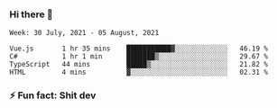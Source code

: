 ### Hi there 👋
<!--START_SECTION:waka-->
```text
Week: 30 July, 2021 - 05 August, 2021

Vue.js       1 hr 35 mins    ███████████▓░░░░░░░░░░░░░   46.19 % 
C#           1 hr 1 min      ███████▒░░░░░░░░░░░░░░░░░   29.67 % 
TypeScript   44 mins         █████▒░░░░░░░░░░░░░░░░░░░   21.82 % 
HTML         4 mins          ▓░░░░░░░░░░░░░░░░░░░░░░░░   02.31 % 
```
<!--END_SECTION:waka-->
<!--
**TG4LAaron/TG4LAaron** is a ✨ _special_ ✨ repository because its `README.md` (this file) appears on your GitHub profile.

Here are some ideas to get you started:

- 🔭 I’m currently working on ...
- 🌱 I’m currently learning ...
- 👯 I’m looking to collaborate on ...
- 🤔 I’m looking for help with ...
- 💬 Ask me about ...
- 📫 How to reach me: ...
- 😄 Pronouns: ...
- ⚡ Fun fact: ...
-->
### ⚡ Fun fact: Shit dev
